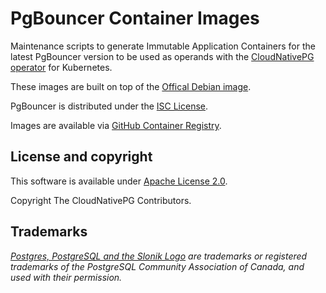 # PgBouncer Container Images

Maintenance scripts to generate Immutable Application Containers
for the latest PgBouncer version to be used as operands with
the [CloudNativePG operator](https://cloudnative-pg.io) for Kubernetes.

These images are built on top of the [Offical Debian image](https://hub.docker.com/_/debian/).

PgBouncer is distributed under the [ISC License](https://github.com/pgbouncer/pgbouncer/blob/master/COPYRIGHT).

Images are available via [GitHub Container Registry](https://github.com/cloudnative-pg/pgbouncer-containers/pkgs/container/pgbouncer).

## License and copyright

This software is available under [Apache License 2.0](LICENSE).

Copyright The CloudNativePG Contributors.

## Trademarks

*[Postgres, PostgreSQL and the Slonik Logo](https://www.postgresql.org/about/policies/trademarks/)
are trademarks or registered trademarks of the PostgreSQL Community Association
of Canada, and used with their permission.*

